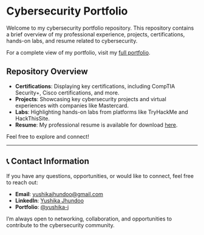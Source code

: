 # Cybersecurity Portfolio

Welcome to my cybersecurity portfolio repository. This repository contains a brief overview of my professional experience, projects, certifications, hands-on labs, and resume related to cybersecurity.

For a complete view of my portfolio, visit my [full portfolio](index.md).

## Repository Overview
- **Certifications**: Displaying key certifications, including CompTIA Security+, Cisco certifications, and more.
- **Projects**: Showcasing key cybersecurity projects and virtual experiences with companies like Mastercard.
- **Labs**: Highlighting hands-on labs from platforms like TryHackMe and HackThisSite.
- **Resume**: My professional resume is available for download [here](RESUME2025la.pdf).

Feel free to explore and connect!

---

## 📞 Contact Information

If you have any questions, opportunities, or would like to connect, feel free to reach out:

- **Email**: [yushikajhundoo@gmail.com](mailto:yushikajhundoo@gmail.com)
- **LinkedIn**: [Yushika Jhundoo](https://www.linkedin.com/in/yushikajhundoo/)
- **Portfolio**: [@yushika-j](yushika-j.github.io)

I’m always open to networking, collaboration, and opportunities to contribute to the cybersecurity community.
